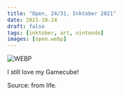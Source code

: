 ```yaml
---
title: "Open, 24/31, Inktober 2021"
date: 2021-10-24
draft: false
tags: [inktober, art, nintendo]
images: [open.webp]
---
```


![WEBP](open.webp "Image")

I still love my Gamecube!

Source: from life.
